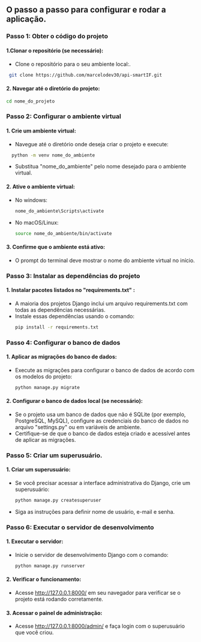 
## O passo a passo para configurar e rodar a aplicação.

### Passo 1: Obter o código do projeto

  #### 1.Clonar o repositório (se necessário):
  - Clone o repositório para o seu ambiente local:.
 ```bash 
  git clone https://github.com/marcelodev30/api-smartIF.git
```
  #### 2. Navegar até o diretório do projeto:
   ```bash 
  cd nome_do_projeto
  ```

### Passo 2:  Configurar o ambiente virtual
#### 1. Crie um ambiente virtual:
- Navegue até o diretório onde deseja criar o projeto e execute:
```bash 
  python -m venv nome_do_ambiente
```
- Substitua "nome_do_ambiente" pelo nome desejado para o ambiente virtual.
#### 2. Ative o ambiente virtual:
- No windows:
  ```bash 
  nome_do_ambiente\Scripts\activate
  ```
- No macOS/Linux:
  ```bash 
  source nome_do_ambiente/bin/activate
  ```
#### 3. Confirme que o ambiente está ativo:
- O prompt do terminal deve mostrar o nome do ambiente virtual no início.

### Passo 3:  Instalar as dependências do projeto
#### 1. Instalar pacotes listados no "requirements.txt" : 
- A maioria dos projetos Django inclui um arquivo requirements.txt com todas as dependências necessárias.
- Instale essas dependências usando o comando:
  ```bash 
  pip install -r requirements.txt
  ```
### Passo 4: Configurar o banco de dados
#### 1. Aplicar as migrações do banco de dados:
- Execute as migrações para configurar o banco de dados de acordo com os modelos do projeto:
  ```bash 
  python manage.py migrate
  ```
#### 2. Configurar o banco de dados local (se necessário):
- Se o projeto usa um banco de dados que não é SQLite (por exemplo, PostgreSQL, MySQL), configure as credenciais do banco de dados no arquivo "settings.py" ou em variáveis de ambiente.
- Certifique-se de que o banco de dados esteja criado e acessível antes de aplicar as migrações.

### Passo 5: Criar um superusuário.

#### 1. Criar um superusuário:
- Se você precisar acessar a interface administrativa do Django, crie um superusuário:
  ```bash 
  python manage.py createsuperuser
  ```
- Siga as instruções para definir nome de usuário, e-mail e senha.

### Passo 6: Executar o servidor de desenvolvimento
#### 1. Executar o servidor:
- Inicie o servidor de desenvolvimento Django com o comando:
  ```bash 
  python manage.py runserver
  ```
#### 2. Verificar o funcionamento:
- Acesse http://127.0.0.1:8000/ em seu navegador para verificar se o projeto está rodando corretamente.

#### 3. Acessar o painel de administração:
- Acesse http://127.0.0.1:8000/admin/ e faça login com o superusuário que você criou.
